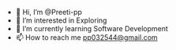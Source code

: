 - 👋 Hi, I’m @Preeti-pp
- 👀 I’m interested in Exploring
- 🌱 I’m currently learning Software Development
- 📫 How to reach me pp032544@gmail.com

<!---
Preeti-pp/Preeti-pp is a ✨ special ✨ repository because its `README.md` (this file) appears on your GitHub profile.
You can click the Preview link to take a look at your changes.
--->
